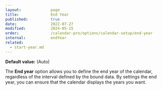 ```yaml
---
layout:             page
title:              End Year
published:          true
date:               2022-07-27
modified:           2024-05-15
order:              /calendar-pro/options/calendar-setup/end-year
internal:           endYear
related:
  - start-year.md
---
```

**Default value:** (Auto)

The **End year** option allows you to define the end year of the calendar, regardless of the interval defined by the bound data. By settings the end year, you can ensure that the calendar displays the years you want.

